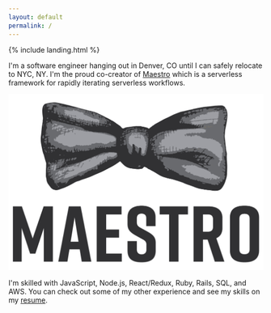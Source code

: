 ```yaml
---
layout: default
permalink: /
---
```


{% include landing.html %}

I'm a software engineer hanging out in Denver, CO until I can safely relocate to NYC, NY. I'm the proud co-creator of [Maestro](https://maestro-framework.github.io/ "Maestro") which is a serverless framework for rapidly iterating serverless workflows.

[![Maestro - framework for serverless orchestration](/assets/images/Maestro_logo-full-onlight.png "Maestro")](https://maestro-framework.github.io/ "Maestro")

I'm skilled with JavaScript, Node.js, React/Redux, Ruby, Rails, SQL, and AWS. You can check out some of my other experience and see my skills on my [resume](../assets/docs/torrel_moseley_resume.pdf "Resume").
